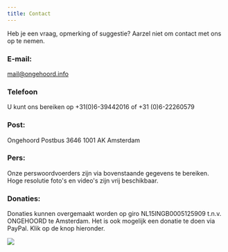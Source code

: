 ```yaml
---
title: Contact
---
```

Heb je een vraag, opmerking of suggestie? Aarzel niet om contact met ons op te nemen.

### E-mail:

[mail@ongehoord.info](mailto:mail@ongehoord.info)

### Telefoon

U kunt ons bereiken op +31(0)6-39442016 of +31 (0)6-22260579

### Post:

Ongehoord Postbus 3646 1001 AK Amsterdam

### Pers:

Onze perswoordvoerders zijn via bovenstaande gegevens te bereiken. Hoge resolutie foto's en video's zijn vrij beschikbaar.

### Donaties:

Donaties kunnen overgemaakt worden op giro NL15INGB0005125909 t.n.v. ONGEHOORD te Amsterdam. Het is ook mogelijk een donatie te doen via PayPal. Klik op de knop hieronder.

  ![](https://www.paypalobjects.com/nl_NL/i/scr/pixel.gif)
